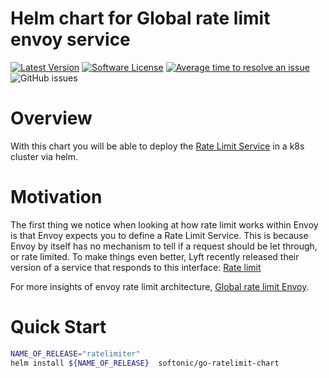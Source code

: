 # Helm chart for Global rate limit envoy service

[![Latest Version](https://img.shields.io/github/release/softonic/go-ratelimit-chart.svg)](https://github.com/softonic/go-ratelimit-chart/releases)
[![Software License](https://img.shields.io/badge/license-Apache%202.0-blue.svg)](LICENSE)
[![Average time to resolve an issue](http://isitmaintained.com/badge/resolution/softonic/go-ratelimit-chart.svg)](http://isitmaintained.com/project/softonic/go-ratelimit-chart "Average time to resolve an issue")
![GitHub issues](https://img.shields.io/github/issues-raw/softonic/go-ratelimit-chart)


# Overview

With this chart you will be able to deploy the [Rate Limit Service](https://github.com/envoyproxy/ratelimit) in a k8s cluster via helm.

# Motivation

The first thing we notice when looking at how rate limit works within Envoy is that Envoy expects you to define a Rate Limit Service. This is because Envoy by itself has no mechanism to tell if a request should be let through, or rate limited. To make things even better, Lyft recently released their version of a service that responds to this interface: [Rate limit](https://github.com/lyft/ratelimit)

For more insights of envoy rate limit architecture, [Global rate limit Envoy](https://www.envoyproxy.io/docs/envoy/v1.13.0/intro/arch_overview/other_features/global_rate_limiting).

# Quick Start

```bash
NAME_OF_RELEASE="ratelimiter"
helm install ${NAME_OF_RELEASE}  softonic/go-ratelimit-chart
```
